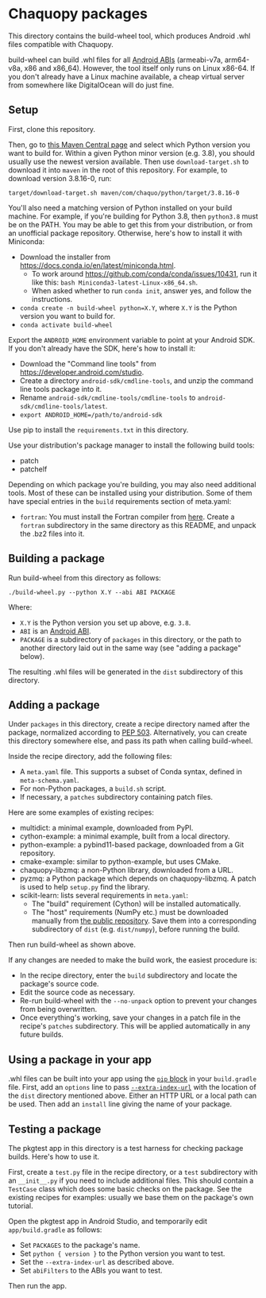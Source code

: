 # Chaquopy packages

This directory contains the build-wheel tool, which produces Android .whl files compatible
with Chaquopy.

build-wheel can build .whl files for all [Android
ABIs](https://developer.android.com/ndk/guides/abis) (armeabi-v7a, arm64-v8a, x86 and
x86_64). However, the tool itself only runs on Linux x86-64. If you don't already have a
Linux machine available, a cheap virtual server from somewhere like DigitalOcean will do
just fine.


## Setup

First, clone this repository.

Then, go to [this Maven Central
page](https://repo.maven.apache.org/maven2/com/chaquo/python/target/) and select which
Python version you want to build for. Within a given Python minor version (e.g. 3.8),
you should usually use the newest version available. Then use `download-target.sh` to
download it into `maven` in the root of this repository. For example, to download
version 3.8.16-0, run:

    target/download-target.sh maven/com/chaquo/python/target/3.8.16-0

You'll also need a matching version of Python installed on your build machine. For
example, if you're building for Python 3.8, then `python3.8` must be on the PATH. You may
be able to get this from your distribution, or from an unofficial package repository.
Otherwise, here's how to install it with Miniconda:

* Download the installer from <https://docs.conda.io/en/latest/miniconda.html>.
  * To work around <https://github.com/conda/conda/issues/10431>, run it like this:
    `bash Miniconda3-latest-Linux-x86_64.sh`.
  * When asked whether to run `conda init`, answer yes, and follow the instructions.
* `conda create -n build-wheel python=X.Y`, where `X.Y` is the Python version you want to
  build for.
* `conda activate build-wheel`

Export the `ANDROID_HOME` environment variable to point at your Android SDK. If you don't
already have the SDK, here's how to install it:

* Download the "Command line tools" from <https://developer.android.com/studio>.
* Create a directory `android-sdk/cmdline-tools`, and unzip the command line tools package
  into it.
* Rename `android-sdk/cmdline-tools/cmdline-tools` to `android-sdk/cmdline-tools/latest`.
* `export ANDROID_HOME=/path/to/android-sdk`

Use pip to install the `requirements.txt` in this directory.

Use your distribution's package manager to install the following build tools:
* patch
* patchelf

Depending on which package you're building, you may also need additional tools. Most of
these can be installed using your distribution. Some of them have special entries in the
`build` requirements section of meta.yaml:

* `fortran`: You must install the Fortran compiler from
  [here](https://github.com/mzakharo/android-gfortran/releases/tag/r21e). Create a
  `fortran` subdirectory in the same directory as this README, and unpack the .bz2 files
  into it.


## Building a package

Run build-wheel from this directory as follows:

    ./build-wheel.py --python X.Y --abi ABI PACKAGE

Where:

* `X.Y` is the Python version you set up above, e.g. `3.8`.
* `ABI` is an [Android
  ABI](https://chaquo.com/chaquopy/doc/current/android.html#android-abis).
* `PACKAGE` is a subdirectory of `packages` in this directory, or the path to another
  directory laid out in the same way (see "adding a package" below).

The resulting .whl files will be generated in the `dist` subdirectory of this directory.


## Adding a package

Under `packages` in this directory, create a recipe directory named after the package,
normalized according to [PEP
503](https://peps.python.org/pep-0503/#normalized-names). Alternatively, you can create
this directory somewhere else, and pass its path when calling build-wheel.

Inside the recipe directory, add the following files:

* A `meta.yaml` file. This supports a subset of Conda syntax, defined in `meta-schema.yaml`.
* For non-Python packages, a `build.sh` script.
* If necessary, a `patches` subdirectory containing patch files.

Here are some examples of existing recipes:

* multidict: a minimal example, downloaded from PyPI.
* cython-example: a minimal example, built from a local directory.
* python-example: a pybind11-based package, downloaded from a Git repository.
* cmake-example: similar to python-example, but uses CMake.
* chaquopy-libzmq: a non-Python library, downloaded from a URL.
* pyzmq: a Python package which depends on chaquopy-libzmq. A patch is used to help
  `setup.py` find the library.
* scikit-learn: lists several requirements in `meta.yaml`:
  * The "build" requirement (Cython) will be installed automatically.
  * The "host" requirements (NumPy etc.) must be downloaded manually from [the public
    repository](https://chaquo.com/pypi-13.1/). Save them into a corresponding
    subdirectory of `dist` (e.g. `dist/numpy`), before running the build.

Then run build-wheel as shown above.

If any changes are needed to make the build work, the easiest procedure is:

* In the recipe directory, enter the `build` subdirectory and locate the package's source
  code.
* Edit the source code as necessary.
* Re-run build-wheel with the `--no-unpack` option to prevent your changes from being
  overwritten.
* Once everything's working, save your changes in a patch file in the recipe's `patches`
  subdirectory. This will be applied automatically in any future builds.


## Using a package in your app

.whl files can be built into your app using the [`pip`
block](https://chaquo.com/chaquopy/doc/current/android.html#requirements) in your
`build.gradle` file. First, add an `options` line to pass
[`--extra-index-url`](https://pip.pypa.io/en/stable/cli/pip_install/#cmdoption-extra-index-url)
with the location of the `dist` directory mentioned above. Either an HTTP URL or a local path
can be used. Then add an `install` line giving the name of your package.


## Testing a package

The pkgtest app in this directory is a test harness for checking package builds. Here's
how to use it.

First, create a `test.py` file in the recipe directory, or a `test` subdirectory with an
`__init__.py` if you need to include additional files. This should contain a `TestCase`
class which does some basic checks on the package. See the existing recipes for
examples: usually we base them on the package's own tutorial.

Open the pkgtest app in Android Studio, and temporarily edit `app/build.gradle` as
follows:

* Set `PACKAGES` to the package's name.
* Set `python { version }` to the Python version you want to test.
* Set the `--extra-index-url` as described above.
* Set `abiFilters` to the ABIs you want to test.

Then run the app.
